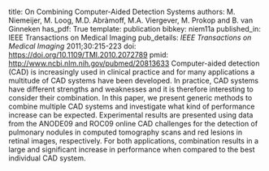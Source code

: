 title: On Combining Computer-Aided Detection Systems
authors: M. Niemeijer, M. Loog, M.D. Abràmoff, M.A. Viergever, M. Prokop and B. van Ginneken
has_pdf: True
template: publication
bibkey: niem11a
published_in: IEEE Transactions on Medical Imaging
pub_details: <i>IEEE Transactions on Medical Imaging</i> 2011;30:215-223
doi: https://doi.org/10.1109/TMI.2010.2072789
pmid: http://www.ncbi.nlm.nih.gov/pubmed/20813633
Computer-aided detection (CAD) is increasingly used in clinical practice and for many applications a multitude of CAD systems have been developed. In practice, CAD systems have different strengths and weaknesses and it is therefore interesting to consider their combination. In this paper, we present generic methods to combine multiple CAD systems and investigate what kind of performance increase can be expected. Experimental results are presented using data from the ANODE09 and ROC09 online CAD challenges for the detection of pulmonary nodules in computed tomography scans and red lesions in retinal images, respectively. For both applications, combination results in a large and significant increase in performance when compared to the best individual CAD system.

